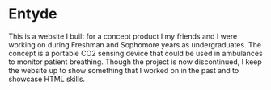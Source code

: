 # Entyde
This is a website I built for a concept product I my friends and I were working on during Freshman and Sophomore years as undergraduates.  The concept is a portable CO2 sensing device that could be used in ambulances to monitor patient breathing.
Though the project is now discontinued, I keep the website up to show something that I worked on in the past and to showcase HTML skills.
